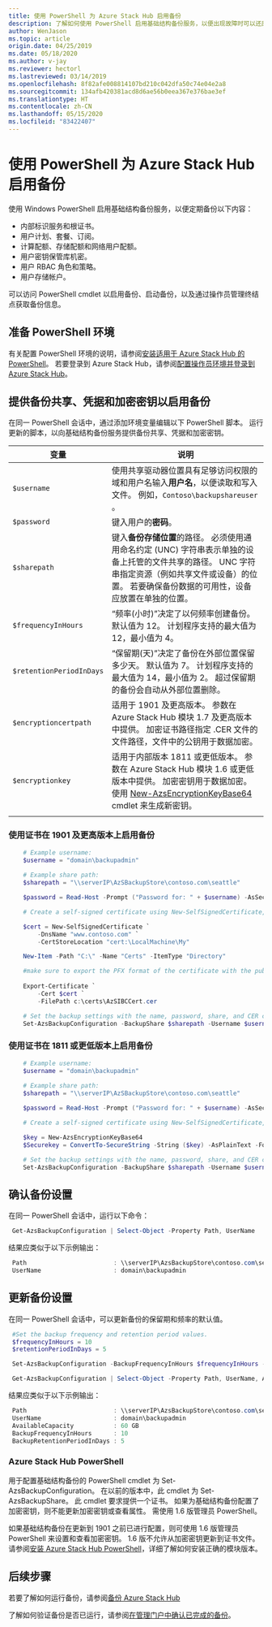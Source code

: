 ```yaml
---
title: 使用 PowerShell 为 Azure Stack Hub 启用备份
description: 了解如何使用 PowerShell 启用基础结构备份服务，以便出现故障时可以还原 Azure Stack Hub。
author: WenJason
ms.topic: article
origin.date: 04/25/2019
ms.date: 05/18/2020
ms.author: v-jay
ms.reviewer: hectorl
ms.lastreviewed: 03/14/2019
ms.openlocfilehash: 8f82afe008814107bd210c042dfa50c74e04e2a8
ms.sourcegitcommit: 134afb420381acd8d6ae56b0eea367e376bae3ef
ms.translationtype: HT
ms.contentlocale: zh-CN
ms.lasthandoff: 05/15/2020
ms.locfileid: "83422407"
---
```

# <a name="enable-backup-for-azure-stack-hub-with-powershell"></a>使用 PowerShell 为 Azure Stack Hub 启用备份

使用 Windows PowerShell 启用基础结构备份服务，以便定期备份以下内容：
 - 内部标识服务和根证书。
 - 用户计划、套餐、订阅。
 - 计算配额、存储配额和网络用户配额。
 - 用户密钥保管库机密。
 - 用户 RBAC 角色和策略。
 - 用户存储帐户。

可以访问 PowerShell cmdlet 以启用备份、启动备份，以及通过操作员管理终结点获取备份信息。

## <a name="prepare-powershell-environment"></a>准备 PowerShell 环境

有关配置 PowerShell 环境的说明，请参阅[安装适用于 Azure Stack Hub 的 PowerShell](azure-stack-powershell-install.md)。 若要登录到 Azure Stack Hub，请参阅[配置操作员环境并登录到 Azure Stack Hub](azure-stack-powershell-configure-admin.md)。

## <a name="provide-the-backup-share-credentials-and-encryption-key-to-enable-backup"></a>提供备份共享、凭据和加密密钥以启用备份

在同一 PowerShell 会话中，通过添加环境变量编辑以下 PowerShell 脚本。 运行更新的脚本，以向基础结构备份服务提供备份共享、凭据和加密密钥。

| 变量        | 说明   |
|---              |---                                        |
| `$username`       | 使用共享驱动器位置具有足够访问权限的域和用户名输入**用户名**，以便读取和写入文件。 例如，`Contoso\backupshareuser` 。 |
| `$password`       | 键入用户的**密码**。 |
| `$sharepath`      | 键入**备份存储位置**的路径。 必须使用通用命名约定 (UNC) 字符串表示单独的设备上托管的文件共享的路径。 UNC 字符串指定资源（例如共享文件或设备）的位置。 若要确保备份数据的可用性，设备应放置在单独的位置。 |
| `$frequencyInHours` | “频率(小时)”决定了以何频率创建备份。 默认值为 12。 计划程序支持的最大值为 12，最小值为 4。|
| `$retentionPeriodInDays` | “保留期(天)”决定了备份在外部位置保留多少天。 默认值为 7。 计划程序支持的最大值为 14，最小值为 2。 超过保留期的备份会自动从外部位置删除。|
| `$encryptioncertpath` | 适用于 1901 及更高版本。 参数在 Azure Stack Hub 模块 1.7 及更高版本中提供。 加密证书路径指定 .CER 文件的文件路径，文件中的公钥用于数据加密。 |
| `$encryptionkey` | 适用于内部版本 1811 或更低版本。 参数在 Azure Stack Hub 模块 1.6 或更低版本中提供。 加密密钥用于数据加密。 使用 [New-AzsEncryptionKeyBase64](https://docs.microsoft.com/powershell/module/azs.backup.admin/new-azsencryptionkeybase64) cmdlet 来生成新密钥。 |
|     |     |

### <a name="enable-backup-on-1901-and-later-using-certificate"></a>使用证书在 1901 及更高版本上启用备份
```powershell
    # Example username:
    $username = "domain\backupadmin"
 
    # Example share path:
    $sharepath = "\\serverIP\AzSBackupStore\contoso.com\seattle"

    $password = Read-Host -Prompt ("Password for: " + $username) -AsSecureString

    # Create a self-signed certificate using New-SelfSignedCertificate, export the public key portion and save it locally.

    $cert = New-SelfSignedCertificate `
        -DnsName "www.contoso.com" `
        -CertStoreLocation "cert:\LocalMachine\My" 

    New-Item -Path "C:\" -Name "Certs" -ItemType "Directory" 

    #make sure to export the PFX format of the certificate with the public and private keys and then delete the certificate from the local certificate store of the machine where you created the certificate
    
    Export-Certificate `
        -Cert $cert `
        -FilePath c:\certs\AzSIBCCert.cer 

    # Set the backup settings with the name, password, share, and CER certificate file.
    Set-AzsBackupConfiguration -BackupShare $sharepath -Username $username -Password $password -EncryptionCertPath "c:\temp\cert.cer"
```
### <a name="enable-backup-on-1811-or-earlier-using-certificate"></a>使用证书在 1811 或更低版本上启用备份
```powershell
    # Example username:
    $username = "domain\backupadmin"
 
    # Example share path:
    $sharepath = "\\serverIP\AzSBackupStore\contoso.com\seattle"

    $password = Read-Host -Prompt ("Password for: " + $username) -AsSecureString

    # Create a self-signed certificate using New-SelfSignedCertificate, export the public key portion and save it locally.

    $key = New-AzsEncryptionKeyBase64
    $Securekey = ConvertTo-SecureString -String ($key) -AsPlainText -Force

    # Set the backup settings with the name, password, share, and CER certificate file.
    Set-AzsBackupConfiguration -BackupShare $sharepath -Username $username -Password $password -EncryptionKey $Securekey
```

   
##  <a name="confirm-backup-settings"></a>确认备份设置

在同一 PowerShell 会话中，运行以下命令：

   ```powershell
    Get-AzsBackupConfiguration | Select-Object -Property Path, UserName
   ```

结果应类似于以下示例输出：

   ```powershell
    Path                        : \\serverIP\AzsBackupStore\contoso.com\seattle
    UserName                    : domain\backupadmin
   ```

## <a name="update-backup-settings"></a>更新备份设置
在同一 PowerShell 会话中，可以更新备份的保留期和频率的默认值。 

   ```powershell
    #Set the backup frequency and retention period values.
    $frequencyInHours = 10
    $retentionPeriodInDays = 5

    Set-AzsBackupConfiguration -BackupFrequencyInHours $frequencyInHours -BackupRetentionPeriodInDays $retentionPeriodInDays

    Get-AzsBackupConfiguration | Select-Object -Property Path, UserName, AvailableCapacity, BackupFrequencyInHours, BackupRetentionPeriodInDays
   ```

结果应类似于以下示例输出：

   ```powershell
    Path                        : \\serverIP\AzsBackupStore\contoso.com\seattle
    UserName                    : domain\backupadmin
    AvailableCapacity           : 60 GB
    BackupFrequencyInHours      : 10
    BackupRetentionPeriodInDays : 5
   ```

### <a name="azure-stack-hub-powershell"></a>Azure Stack Hub PowerShell 
用于配置基础结构备份的 PowerShell cmdlet 为 Set-AzsBackupConfiguration。 在以前的版本中，此 cmdlet 为 Set-AzsBackupShare。 此 cmdlet 要求提供一个证书。 如果为基础结构备份配置了加密密钥，则不能更新加密密钥或查看属性。 需使用 1.6 版管理员 PowerShell。

如果基础结构备份在更新到 1901 之前已进行配置，则可使用 1.6 版管理员 PowerShell 来设置和查看加密密钥。 1\.6 版不允许从加密密钥更新到证书文件。
请参阅[安装 Azure Stack Hub PowerShell](azure-stack-powershell-install.md)，详细了解如何安装正确的模块版本。


## <a name="next-steps"></a>后续步骤

若要了解如何运行备份，请参阅[备份 Azure Stack Hub](azure-stack-backup-back-up-azure-stack.md)

了解如何验证备份是否已运行，请参阅[在管理门户中确认已完成的备份](azure-stack-backup-back-up-azure-stack.md)。
